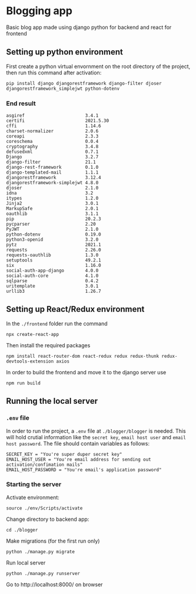 Blogging app
============

Basic blog app made using django python for backend and react for frontend

Setting up python environment
------------------

First create a python virtual envornment on the root directory of the project, then run this command after activation:

    pip install django djangorestframework django-filter djoser djangorestframework_simplejwt python-dotenv

### End result

    asgiref                       3.4.1    
    certifi                       2021.5.30
    cffi                          1.14.6
    charset-normalizer            2.0.6
    coreapi                       2.3.3
    coreschema                    0.0.4
    cryptography                  3.4.8
    defusedxml                    0.7.1
    Django                        3.2.7
    django-filter                 21.1
    django-rest-framework         0.1.0
    django-templated-mail         1.1.1
    djangorestframework           3.12.4
    djangorestframework-simplejwt 4.8.0
    djoser                        2.1.0
    idna                          3.2
    itypes                        1.2.0
    Jinja2                        3.0.1
    MarkupSafe                    2.0.1
    oauthlib                      3.1.1
    pip                           20.2.3
    pycparser                     2.20
    PyJWT                         2.1.0
    python-dotenv                 0.19.0
    python3-openid                3.2.0
    pytz                          2021.1
    requests                      2.26.0
    requests-oauthlib             1.3.0
    setuptools                    49.2.1
    six                           1.16.0
    social-auth-app-django        4.0.0
    social-auth-core              4.1.0
    sqlparse                      0.4.2
    uritemplate                   3.0.1
    urllib3                       1.26.7

Setting up React/Redux environment
----------------------------------

In the ``./frontend`` folder run the command

    npx create-react-app

Then install the required packages

    npm install react-router-dom react-redux redux redux-thunk redux-devtools-extension axios

In order to build the frontend and move it to the django server use

    npm run build

Running the local server
------------------------

### ``.env`` file

In order to run the project, a ``.env`` file at ``./blogger/blogger`` is needed. This will hold crutial information like the ``secret key``, ``email host user`` and ``email host password``. The file should contain variables as follows:

    SECRET_KEY = "You're super duper secret key"
    EMAIL_HOST_USER = "You're email address for sending out activation/confimation mails"
    EMAIL_HOST_PASSWORD = "You're email's application password"

### Starting the server

Activate environment:

    source ./env/Scripts/activate

Change directory to backend app:

    cd ./blogger

Make migrations (for the first run only)

    python ./manage.py migrate

Run local server

    python ./manage.py runserver

Go to http://localhost:8000/ on browser
